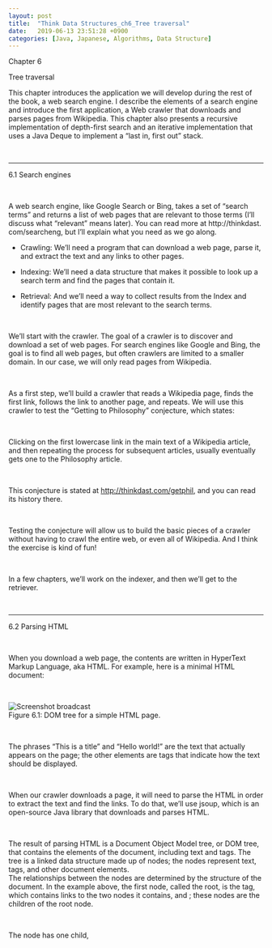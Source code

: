 ```yaml
---
layout: post
title:  "Think Data Structures_ch6_Tree traversal"
date:   2019-06-13 23:51:28 +0900
categories: [Java, Japanese, Algorithms, Data Structure]
---
```


Chapter 6    

Tree traversal    

This chapter introduces the application we will develop during the rest of the book, a web search engine. I describe the elements of a search engine and introduce the first application, a Web crawler that downloads and parses pages from Wikipedia. This chapter also presents a recursive implementation of depth-first search and an iterative implementation that uses a Java Deque to implement a “last in, first out” stack.    

&nbsp;
&nbsp;

---

6.1 Search engines    

&nbsp;

A web search engine, like Google Search or Bing, takes a set of “search terms” and returns a list of web pages that are relevant to those terms (I’ll discuss what “relevant” means later). You can read more at http://thinkdast. com/searcheng, but I’ll explain what you need as we go along.    

- Crawling: We’ll need a program that can download a web page, parse it, and extract the text and any links to other pages.    

- Indexing: We’ll need a data structure that makes it possible to look up a search term and find the pages that contain it.    

- Retrieval: And we’ll need a way to collect results from the Index and identify pages that are most relevant to the search terms.    

&nbsp;

We’ll start with the crawler. The goal of a crawler is to discover and download a set of web pages. For search engines like Google and Bing, the goal is to find all web pages, but often crawlers are limited to a smaller domain. In our case, we will only read pages from Wikipedia.    

&nbsp;

As a first step, we’ll build a crawler that reads a Wikipedia page, finds the first link, follows the link to another page, and repeats. We will use this crawler to test the “Getting to Philosophy” conjecture, which states:    

&nbsp;

Clicking on the first lowercase link in the main text of a Wikipedia article, and then repeating the process for subsequent articles, usually eventually gets one to the Philosophy article.    

&nbsp;

This conjecture is stated at http://thinkdast.com/getphil, and you can read its history there.    

&nbsp;

Testing the conjecture will allow us to build the basic pieces of a crawler without having to crawl the entire web, or even all of Wikipedia. And I think the exercise is kind of fun!

&nbsp;

In a few chapters, we’ll work on the indexer, and then we’ll get to the retriever.    

&nbsp;
&nbsp;

---

6.2 Parsing HTML    

&nbsp;

When you download a web page, the contents are written in HyperText Markup Language, aka HTML. For example, here is a minimal HTML document:    

&nbsp;

![Screenshot broadcast](https://raw.githubusercontent.com/Bullishman/bullishman.github.io/master/static/img/_posts/Think%20Data%20Structures/ch6_1.png "Screenshot broadcast")  
Figure 6.1: DOM tree for a simple HTML page.    

&nbsp;

The phrases “This is a title” and “Hello world!” are the text that actually appears on the page; the other elements are tags that indicate how the text should be displayed.    

&nbsp;

When our crawler downloads a page, it will need to parse the HTML in order to extract the text and find the links. To do that, we’ll use jsoup, which is an open-source Java library that downloads and parses HTML.    

&nbsp;

The result of parsing HTML is a Document Object Model tree, or DOM tree, that contains the elements of the document, including text and tags. The tree is a linked data structure made up of nodes; the nodes represent text, tags, and other document elements.    
The relationships between the nodes are determined by the structure of the document. In the example above, the first node, called the root, is the <html> tag, which contains links to the two nodes it contains, <head> and <body>; these nodes are the children of the root node.

&nbsp;

The <body> node has one child, <title>, and the <body> node has one child, <p> (which stands for “paragraph”). Figure 6.1 represents this tree graphically.    

&nbsp;

Each node contains links to its children; in addition, each node contains a link to its parent, so from any node it is possible to navigate up and down the tree. The DOM tree for real pages is usually more complicated than this example.    

&nbsp;

![Screenshot broadcast](https://raw.githubusercontent.com/Bullishman/bullishman.github.io/master/static/img/_posts/Think%20Data%20Structures/ch6_2.png "Screenshot broadcast")  
Figure 6.2: Screenshot of the Chrome DOM Inspector.    

&nbsp;

Figure 6.2 shows a screenshot of the DOM for the Wikipedia page on Java, http://thinkdast.com/java. The element that’s highlighted is the first paragraph of the main text of the article, which is contained in a <div> element with id="mw-content-text". We’ll use this element id to identify the main text of each article we download.    

&nbsp;
&nbsp;

---

6.3 Using jsoup    

&nbsp;

```java
public class Test {
	public static void main(String[] args) {
		System.out.println(new Crawler());
	}
}
```

&nbsp;

```java
import java.io.IOException;
import org.jsoup.Jsoup;
import org.jsoup.nodes.Document;
import org.jsoup.nodes.Element;
import org.jsoup.select.Elements;

public class Crawler {
	public Crawler() {
		try {
			GetHomePage();
		} catch (Exception e) {
			System.out.println("Error");
		}
	}

	public void GetHomePage() throws Exception {
		String url = "http://en.wikipedia.org/wiki/Java_(programming_language)";

		// 1.Jsoup.connect()はウェブサーバとのつながりを作ってStringの形のURLを取得します。    
		org.jsoup.Connection conn = Jsoup.connect(url);

		//2.get()メソッドはHTMLをダウンロードして文章をプログラミング文法的に分析します、そしてDOMを提供してDocumentオブジェクトに返します。
		Document doc = conn.get();

		// select the content text and pull out the paragraphs.

		//3.getElementByIdはStringを持ってきてtreeの形態であるidフィールド確認機能を持ったelementを探索します。 そして,ウィキペディアページを確認するために<div id='mw-content-text' lang>を選択します。また,getElementByIdのリターン値は<div>を表し<div>の子孫と子孫の孫は...を含んだElement オブジェクトです。    
		Element content = doc.getElementById("mw-content-text");    

		 //4.selectはStringを持ってきて、treeを探索します、そしてStringとマッチするすべてのelements with tagsを返還します。 この場合, <p> タグの表わすcontentのすべてのparagraph tagsを返却します。
		Elements paragraphs = content.select("p");
		System.out.println(paragraphs);
	}
}
```

&nbsp;
&nbsp;

 ![Screenshot broadcast](https://raw.githubusercontent.com/Bullishman/bullishman.github.io/master/static/img/_posts/Think%20Data%20Structures/ch6_3.png "Screenshot broadcast")  

&nbsp;

 Figure 6.3 is a UML diagram showing the relationships among these classes. In a UML class diagram, a line with a hollow arrow head indicates that one class extends another. For example, this diagram indicates that Elements extends ArrayList. We’ll get back to UML diagrams in Section 11.6.    

&nbsp;

 ![Screenshot broadcast](https://raw.githubusercontent.com/Bullishman/bullishman.github.io/master/static/img/_posts/Think%20Data%20Structures/ch6_4.png "Screenshot broadcast")  

Figure 6.3: UML diagram for selected classes provided by jsoup.          
Edit: http://yuml.me/edit/4bc1c919          

&nbsp;
&nbsp;

---

6.4 Iterating through the DOM      

&nbsp;

To make your life easier, I provide a class called WikiNodeIterable that lets you iterate through the nodes in a DOM tree. Here’s an example that shows how to use it:    

&nbsp;

```java
public class Test {
	public static void main(String[] args) {
		new Crawler();
	}
}
```

&nbsp;

```java

import java.io.IOException;
import org.jsoup.Jsoup;
import org.jsoup.nodes.Document;
import org.jsoup.nodes.Element;
import org.jsoup.nodes.Node;
import org.jsoup.nodes.TextNode;
import org.jsoup.select.Elements;

public class Crawler {
	public Crawler() {
		try {
			GetHomePage();
		} catch (Exception e) {
			System.out.println("Error");
		}
	}

	public void GetHomePage() throws Exception {
		String url = "http://en.wikipedia.org/wiki/Java_(programming_language)";
		org.jsoup.Connection conn = Jsoup.connect(url);
		Document doc = conn.get();
		// select the content text and pull out the paragraphs.
		Element content = doc.getElementById("mw-content-text");
		Elements paragraphs = content.select("p");
		Element firstPara = paragraphs.get(1);
//		System.out.println(firstPara);


		Iterable<Node> iter = new WikiNodeIterable(firstPara);
		for (Node node : iter) {
			if (node instanceof TextNode) {
				System.out.print(node);
			}
		}
	}
}
```

&nbsp;

```java
package ch6;

import java.util.ArrayDeque;
import java.util.ArrayList;
import java.util.Collections;
import java.util.Deque;
import java.util.Iterator;
import java.util.List;
import java.util.NoSuchElementException;

import org.jsoup.nodes.Node;


/**
 * Performs a depth-first traversal of a jsoup Node.
 　　 jsoup Nodeのdepth-first traversalを使います。
 *
 * @author downey
 *
 */
public class WikiNodeIterable implements Iterable<Node> {

	private Node root;

	/**
	 * Creates an iterable starting with the given Node.
	 　　与えられたノードから始まるiterableを使います。
	 * @param root
	 */
	public WikiNodeIterable(Node root) {
	    this.root = root;
	}

	@Override
	public Iterator<Node> iterator() {
		return new WikiNodeIterator(root);
	}

	/**
	 * Inner class that implements the Iterator.
	 　　内部のクラスはIteratorを具現します。
	 * @author downey
	 *
	 */
	private class WikiNodeIterator implements Iterator<Node> {

		// this stack keeps track of the Nodes waiting to be visited
		//　このスタッフは待ちノードの記録を保存します。
		Deque<Node> stack;

		/**
		 * Initializes the Iterator with the root Node on the stack.
		 　　スタッフのルートノードを含むIteratorを初期設定します。
		 * @param node
		 */
		public WikiNodeIterator(Node node) {
			stack = new ArrayDeque<Node>();
		    stack.push(root);
		}

		@Override
		public boolean hasNext() {
			return !stack.isEmpty();
		}

		@Override
		public Node next() {
			// if the stack is empty, we're done
			if (stack.isEmpty()) {
				throw new NoSuchElementException();
			}

			// otherwise pop the next Node off the stack
			Node node = stack.pop();
			//System.out.println(node);

			// push the children onto the stack in reverse order
			List<Node> nodes = new ArrayList<Node>(node.childNodes());
			Collections.reverse(nodes);
			for (Node child: nodes) {
				stack.push(child);
			}
			return node;
		}

		@Override
		public void remove() {
			throw new UnsupportedOperationException();
		}
	}
}
```

&nbsp;
&nbsp;

 ![Screenshot broadcast](https://raw.githubusercontent.com/Bullishman/bullishman.github.io/master/static/img/_posts/Think%20Data%20Structures/ch6_5.png "Screenshot broadcast")      

  ![Screenshot broadcast](https://raw.githubusercontent.com/Bullishman/bullishman.github.io/master/static/img/_posts/Think%20Data%20Structures/ch6_6.png "Screenshot broadcast")      

&nbsp;
&nbsp;

---

6.5 Depth-first search    

&nbsp;

There are several ways you might reasonably traverse a tree, each with different applications. We’ll start with “depth-first search”, or DFS. DFS starts at the root of the tree and selects the first child. If the child has children, it selects the first child again. When it gets to a node with no children, it backtracks, moving up the tree to the parent node, where it selects the next child if there is one; otherwise it backtracks again. When it has explored the last child of the root, it’s done.      

&nbsp;

There are two common ways to implement DFS, recursively and iteratively. The recursive implementation is simple and elegant:      

```java
private static void recursiveDFS(Node node) {
	if (node instanceof TextNode) {
		System.out.print(node);
	}
	for (Node child : node.childNodes()) {
		recursiveDFS(child);
	}
}
```

&nbsp;

In this example, we print the contents of each TextNode before traversing the children, so this is an example of a “pre-order” traversal.      

&nbsp;

By making recursive calls, recursiveDFS uses the call stack (http://thinkdast. com/callstack) to keep track of the child nodes and process them in the right order. As an alternative, we can use a stack data structure to keep track of the nodes ourselves; if we do that, we can avoid the recursion and traverse the tree iteratively.      

&nbsp;
&nbsp;

---

6.6 Stacks in Java      

&nbsp;

Before I explain the iterative version of DFS, I’ll explain the stack data structure.
A stack is a data structure that is similar to a list: it is a collection that maintains the order of the elements.      

&nbsp;

- push: which adds an element to the top of the stack.       
- pop: which removes and returns the top-most element from the stack.       
- peek: which returns the top-most element without modifying the stack.       
- isEmpty: which indicates whether the stack is empty.      

&nbsp;

It might not be obvious why stacks and queues are useful: they don’t provide any capabilities that aren’t provided by lists; in fact, they provide fewer capabilities. So why not use lists for everything? There are two reasons:      
1. If you limit yourself to a small set of methods — that is, a small API — your code will be more readable and less error-prone. For example, if you use a list to represent a stack, you might accidentally remove an element in the wrong order. With the stack API, this kind of mistake is literally impossible. And the best way to avoid errors is to make them impossible.      

2. If a data structure provides a small API, it is easier to implement efficiently. For example, a simple way to implement a stack is a singly-linked list. When we push an element onto the stack, we add it to the beginning of the list; when we pop an element, we remove it from the beginning.      

&nbsp;

To implement a stack in Java, you have three options:      

1. Go ahead and use ArrayList or LinkedList. If you use ArrayList, be sure to add and remove from the end, which is a constant time operation. And be careful not to add elements in the wrong place or remove them in the wrong order.      

2. Java provides a class called Stack that provides the standard set of stack methods. But this class is an old part of Java: it is not consistent with the Java Collections Framework, which came later.      

3. Probably the best choice is to use one of the implementations of the Deque interface, like ArrayDeque.      

&nbsp;

“Deque” stands for “double-ended queue”; it’s supposed to be pronounced “deck”, but some people say “deek”. In Java, the Deque interface provides push, pop, peek, and isEmpty, so you can use a Deque as a stack.      

&nbsp;
&nbsp;

---

6.7 Iterative DFS

&nbsp;

Here is an iterative version of DFS that uses an ArrayDeque to represent a stack of Node objects:      

```java
	// パラメータを私たちが探索するツリーのrootです。 また,私たちはstackを生成し,rootを入れます。
	private static void iterativeDFS(Node root) {

		Deque<Node> stack = new ArrayDeque<Node>();
		stack.push(root);

		// loopは stackが 空いた状態になるまで繰り返されます。
		while (!stack.isEmpty()) {

			// 各繰り返し状態毎にNodeをスタックにポップします。
			Node node = stack.pop();

			// もし TextNode を探すならnodeをプリントします。
			if (node instanceof TextNode) {
				System.out.print(node);
			}

			// その後は,子供のノードをstackにpushします。
			List<Node> nodes = new ArrayList<Node>(node.childNodes());

			// 子供ノードを右の方向に進めるため,私たちは逆方向にスターバックにパスします。
			Collections.reverse(nodes);

			for (Node child : nodes) {
				stack.push(child);
			}
		}
	}
```

&nbsp;

One advantage of the iterative version of DFS is that it is easier to implement as a Java Iterator; you’ll see how in the next chapter.      

&nbsp;

But first, one last note about the Deque interface: in addition to ArrayDeque, Java provides another implementation of Deque, our old friend LinkedList. LinkedList implements both interfaces, List and Deque. Which interface you get depends on how you use it. For example, if you assign a LinkedList object to a Deque variable, like this:      
```java
Deqeue deque = new LinkedList();
```

&nbsp;

you can use the methods in the Deque interface, but not all methods in the List interface. If you assign it to a List variable, like this:      
```java
List deque = new LinkedList();
```

&nbsp;

you can use List methods but not all Deque methods. And if you assign it like this:      
```java
LinkedList deque = new LinkedList();
```

&nbsp;

you can use all the methods. But if you combine methods from different interfaces, your code will be less readable and more error-prone.      

